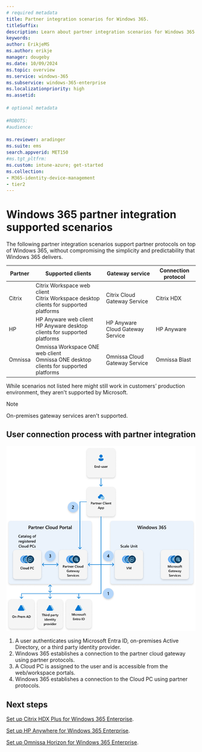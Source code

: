```yaml
---
# required metadata
title: Partner integration scenarios for Windows 365.
titleSuffix:
description: Learn about partner integration scenarios for Windows 365.
keywords:
author: ErikjeMS  
ms.author: erikje
manager: dougeby
ms.date: 10/09/2024
ms.topic: overview
ms.service: windows-365
ms.subservice: windows-365-enterprise
ms.localizationpriority: high
ms.assetid: 

# optional metadata

#ROBOTS:
#audience:

ms.reviewer: aradinger    
ms.suite: ems
search.appverid: MET150
#ms.tgt_pltfrm:
ms.custom: intune-azure; get-started
ms.collection:
- M365-identity-device-management
- tier2
---
```


# Windows 365 partner integration supported scenarios

The following partner integration scenarios support partner protocols on top of Windows 365, without compromising the simplicity and predictability that Windows 365 delivers.

| Partner | Supported clients | Gateway service | Connection protocol |
| --- | --- | --- | --- |
| Citrix | Citrix Workspace web client<br>Citrix Workspace desktop clients for supported platforms | Citrix Cloud Gateway Service | Citrix HDX |
| HP | HP Anyware web client<br>HP Anyware desktop clients for supported platforms | HP Anyware Cloud Gateway Service | HP Anyware |
| Omnissa | Omnissa Workspace ONE web client<br>Omnissa ONE desktop clients for supported platforms | Omnissa Cloud Gateway Service |  Omnissa Blast |

While scenarios not listed here might still work in customers’ production environment, they aren't supported by Microsoft.

> [!NOTE]
>
> On-premises gateway services aren't supported.

## User connection process with partner integration

![Diagram of Windows 365 partner supported connection process.](media/partner-integration-scenarios/partner-integration-connection-process.png)

1. A user authenticates using Microsoft Entra ID, on-premises Active Directory, or a third party identity provider.
2. Windows 365 establishes a connection to the partner cloud gateway using partner protocols.
3. A Cloud PC is assigned to the user and is accessible from the web/workspace portals.
4. Windows 365 establishes a connection to the Cloud PC using partner protocols. 

<!-- ########################## -->
## Next steps

[Set up Citrix HDX Plus for Windows 365 Enterprise](set-up-citrix.md).

[Set up HP Anywhere for Windows 365 Enterprise](set-up-citrix.md).

[Set up Omnissa Horizon for Windows 365 Enterprise](set-up-citrix.md).
